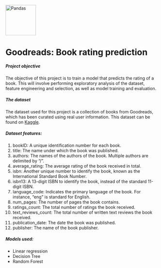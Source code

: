 <img src="https://upload.wikimedia.org/wikipedia/commons/1/1a/Goodreads_logo.svg" alt="Pandas" align="center" width="100"/>

# Goodreads: Book rating prediction

##### Project objective
The objective of this project is to train a model that predicts the rating of a book. This will involve performing exploratory analysis of the dataset, feature engineering and selection, as well as model training and evaluation.

##### The dataset
The dataset used for this project is a collection of books from Goodreads, which has been curated using real user information. This dataset can be found on [Kaggle](https://www.kaggle.com/datasets/jealousleopard/goodreadsbooks).

##### Dataset features:
1. bookID: A unique identification number for each book.
2. title: The name under which the book was published.
3. authors: The names of the authors of the book. Multiple authors are delimited by “/”.
4.  average_rating: The average rating of the book received in total.
5. isbn: Another unique number to identify the book, known as the International Standard Book Number.
6. isbn13: A 13-digit ISBN to identify the book, instead of the standard 11-digit ISBN.
7. language_code: Indicates the primary language of the book. For instance, “eng” is standard for English.
8. num_pages: The number of pages the book contains.
9. ratings_count: The total number of ratings the book received.
10. text_reviews_count: The total number of written text reviews the book received.
11. publication_date: The date the book was published.
12. publisher: The name of the book publisher.

##### Models used:
* Linear regression
* Decision Tree
* Random Forest
